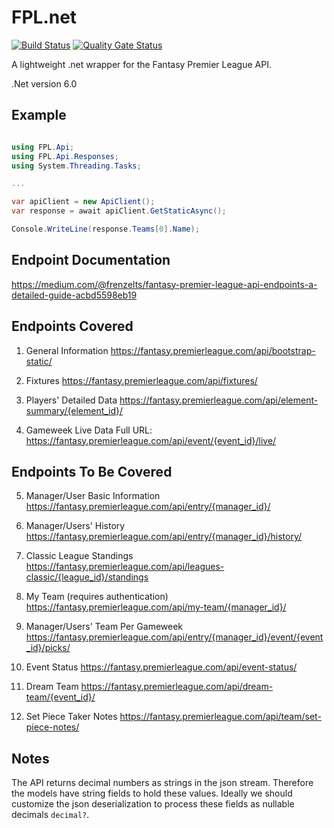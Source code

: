 # FPL.net

[![Build Status](https://dev.azure.com/techtoniq/FPL.net/_apis/build/status/techtoniq.FPL.net?branchName=main)](https://dev.azure.com/techtoniq/FPL.net/_build/latest?definitionId=72&branchName=main)  [![Quality Gate Status](https://sonarcloud.io/api/project_badges/measure?project=Techtoniq_FPL.net&metric=alert_status)](https://sonarcloud.io/summary/new_code?id=Techtoniq_FPL.net)

A lightweight .net wrapper for the Fantasy Premier League API.

.Net version 6.0

## Example

```c#

using FPL.Api;
using FPL.Api.Responses;
using System.Threading.Tasks;

...

var apiClient = new ApiClient();                
var response = await apiClient.GetStaticAsync();

Console.WriteLine(response.Teams[0].Name);
```

## Endpoint Documentation

https://medium.com/@frenzelts/fantasy-premier-league-api-endpoints-a-detailed-guide-acbd5598eb19


## Endpoints Covered

1. General Information
https://fantasy.premierleague.com/api/bootstrap-static/

2. Fixtures
https://fantasy.premierleague.com/api/fixtures/

3. Players' Detailed Data
https://fantasy.premierleague.com/api/element-summary/{element_id}/

4. Gameweek Live Data
Full URL: https://fantasy.premierleague.com/api/event/{event_id}/live/


## Endpoints To Be Covered

5. Manager/User Basic Information
https://fantasy.premierleague.com/api/entry/{manager_id}/

6. Manager/Users' History
https://fantasy.premierleague.com/api/entry/{manager_id}/history/

7. Classic League Standings
https://fantasy.premierleague.com/api/leagues-classic/{league_id}/standings

8. My Team (requires authentication)
https://fantasy.premierleague.com/api/my-team/{manager_id}/

9. Manager/Users' Team Per Gameweek
https://fantasy.premierleague.com/api/entry/{manager_id}/event/{event_id}/picks/

10. Event Status
https://fantasy.premierleague.com/api/event-status/

11. Dream Team
https://fantasy.premierleague.com/api/dream-team/{event_id}/

12. Set Piece Taker Notes
https://fantasy.premierleague.com/api/team/set-piece-notes/


## Notes

The API returns decimal numbers as strings in the json stream. Therefore the models have string fields to hold these values. 
Ideally we should customize the json deserialization to process these fields as nullable decimals `decimal?`.